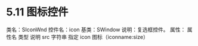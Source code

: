 # 5.11 图标控件

类名：SIconWnd
控件名：icon
基类：SWindow
说明：复选框控件。
属性：
属性名 类型 说明
src 字符串 指定 icon 图标（iconname:size）